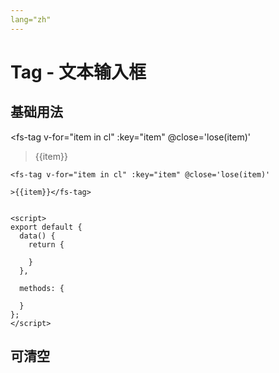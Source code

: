 ```yaml
---
lang="zh"
---
```


# Tag - 文本输入框

## 基础用法

<fs-tag v-for="item in cl" :key="item" @close='lose(item)' 

>{{item}}</fs-tag>

 
 
 

<script>
export default {
  data() {
    return {
      
      cl:['1','2','3']
    }
  },

  methods: {
    lose(item){
    
       this.cl.splice(this.cl.indexOf(item), 1);
    }
  }
};
</script>


```vue
<fs-tag v-for="item in cl" :key="item" @close='lose(item)' 

>{{item}}</fs-tag>


<script>
export default {
  data() {
    return {
    
    }
  },

  methods: {
    
  }
};
</script>
```


## 可清空
&nbsp;